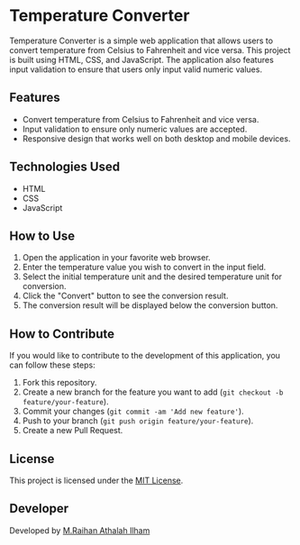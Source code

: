 # Temperature Converter

Temperature Converter is a simple web application that allows users to convert temperature from Celsius to Fahrenheit and vice versa. This project is built using HTML, CSS, and JavaScript. The application also features input validation to ensure that users only input valid numeric values.

## Features

- Convert temperature from Celsius to Fahrenheit and vice versa.
- Input validation to ensure only numeric values are accepted.
- Responsive design that works well on both desktop and mobile devices.

## Technologies Used

- HTML
- CSS
- JavaScript

## How to Use

1. Open the application in your favorite web browser.
2. Enter the temperature value you wish to convert in the input field.
3. Select the initial temperature unit and the desired temperature unit for conversion.
4. Click the "Convert" button to see the conversion result.
5. The conversion result will be displayed below the conversion button.

## How to Contribute

If you would like to contribute to the development of this application, you can follow these steps:

1. Fork this repository.
2. Create a new branch for the feature you want to add (`git checkout -b feature/your-feature`).
3. Commit your changes (`git commit -am 'Add new feature'`).
4. Push to your branch (`git push origin feature/your-feature`).
5. Create a new Pull Request.

## License

This project is licensed under the [MIT License](LICENSE).

## Developer

Developed by [M.Raihan Athalah Ilham](https://github.com/Hannntastix)
